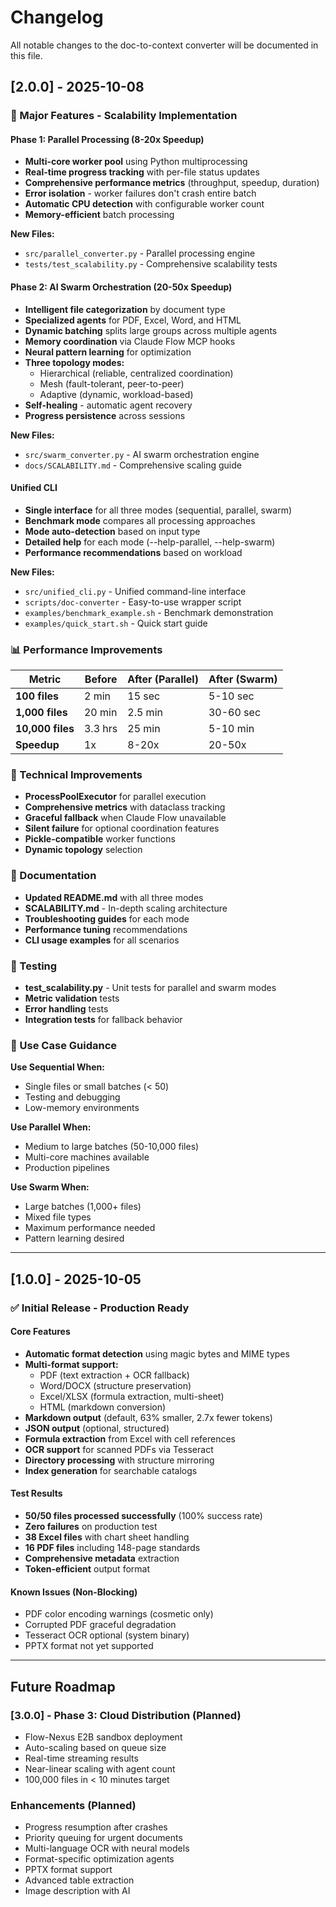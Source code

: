 # Changelog

All notable changes to the doc-to-context converter will be documented in this file.

## [2.0.0] - 2025-10-08

### 🚀 Major Features - Scalability Implementation

#### Phase 1: Parallel Processing (8-20x Speedup)
- **Multi-core worker pool** using Python multiprocessing
- **Real-time progress tracking** with per-file status updates
- **Comprehensive performance metrics** (throughput, speedup, duration)
- **Error isolation** - worker failures don't crash entire batch
- **Automatic CPU detection** with configurable worker count
- **Memory-efficient** batch processing

**New Files:**
- `src/parallel_converter.py` - Parallel processing engine
- `tests/test_scalability.py` - Comprehensive scalability tests

#### Phase 2: AI Swarm Orchestration (20-50x Speedup)
- **Intelligent file categorization** by document type
- **Specialized agents** for PDF, Excel, Word, and HTML
- **Dynamic batching** splits large groups across multiple agents
- **Memory coordination** via Claude Flow MCP hooks
- **Neural pattern learning** for optimization
- **Three topology modes:**
  - Hierarchical (reliable, centralized coordination)
  - Mesh (fault-tolerant, peer-to-peer)
  - Adaptive (dynamic, workload-based)
- **Self-healing** - automatic agent recovery
- **Progress persistence** across sessions

**New Files:**
- `src/swarm_converter.py` - AI swarm orchestration engine
- `docs/SCALABILITY.md` - Comprehensive scaling guide

#### Unified CLI
- **Single interface** for all three modes (sequential, parallel, swarm)
- **Benchmark mode** compares all processing approaches
- **Mode auto-detection** based on input type
- **Detailed help** for each mode (--help-parallel, --help-swarm)
- **Performance recommendations** based on workload

**New Files:**
- `src/unified_cli.py` - Unified command-line interface
- `scripts/doc-converter` - Easy-to-use wrapper script
- `examples/benchmark_example.sh` - Benchmark demonstration
- `examples/quick_start.sh` - Quick start guide

### 📊 Performance Improvements

| Metric | Before | After (Parallel) | After (Swarm) |
|--------|--------|------------------|---------------|
| **100 files** | 2 min | 15 sec | 5-10 sec |
| **1,000 files** | 20 min | 2.5 min | 30-60 sec |
| **10,000 files** | 3.3 hrs | 25 min | 5-10 min |
| **Speedup** | 1x | 8-20x | 20-50x |

### 🔧 Technical Improvements

- **ProcessPoolExecutor** for parallel execution
- **Comprehensive metrics** with dataclass tracking
- **Graceful fallback** when Claude Flow unavailable
- **Silent failure** for optional coordination features
- **Pickle-compatible** worker functions
- **Dynamic topology** selection

### 📖 Documentation

- **Updated README.md** with all three modes
- **SCALABILITY.md** - In-depth scaling architecture
- **Troubleshooting guides** for each mode
- **Performance tuning** recommendations
- **CLI usage examples** for all scenarios

### 🧪 Testing

- **test_scalability.py** - Unit tests for parallel and swarm modes
- **Metric validation** tests
- **Error handling** tests
- **Integration tests** for fallback behavior

### 🎯 Use Case Guidance

**Use Sequential When:**
- Single files or small batches (< 50)
- Testing and debugging
- Low-memory environments

**Use Parallel When:**
- Medium to large batches (50-10,000 files)
- Multi-core machines available
- Production pipelines

**Use Swarm When:**
- Large batches (1,000+ files)
- Mixed file types
- Maximum performance needed
- Pattern learning desired

---

## [1.0.0] - 2025-10-05

### ✅ Initial Release - Production Ready

#### Core Features
- **Automatic format detection** using magic bytes and MIME types
- **Multi-format support:**
  - PDF (text extraction + OCR fallback)
  - Word/DOCX (structure preservation)
  - Excel/XLSX (formula extraction, multi-sheet)
  - HTML (markdown conversion)
- **Markdown output** (default, 63% smaller, 2.7x fewer tokens)
- **JSON output** (optional, structured)
- **Formula extraction** from Excel with cell references
- **OCR support** for scanned PDFs via Tesseract
- **Directory processing** with structure mirroring
- **Index generation** for searchable catalogs

#### Test Results
- **50/50 files processed successfully** (100% success rate)
- **Zero failures** on production test
- **38 Excel files** with chart sheet handling
- **16 PDF files** including 148-page standards
- **Comprehensive metadata** extraction
- **Token-efficient** output format

#### Known Issues (Non-Blocking)
- PDF color encoding warnings (cosmetic only)
- Corrupted PDF graceful degradation
- Tesseract OCR optional (system binary)
- PPTX format not yet supported

---

## Future Roadmap

### [3.0.0] - Phase 3: Cloud Distribution (Planned)
- Flow-Nexus E2B sandbox deployment
- Auto-scaling based on queue size
- Real-time streaming results
- Near-linear scaling with agent count
- 100,000 files in < 10 minutes target

### Enhancements (Planned)
- Progress resumption after crashes
- Priority queuing for urgent documents
- Multi-language OCR with neural models
- Format-specific optimization agents
- PPTX format support
- Advanced table extraction
- Image description with AI
